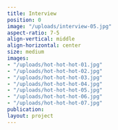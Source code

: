 ```yaml
---
title: Interview
position: 0
image: "/uploads/interview-05.jpg"
aspect-ratio: 7-5
align-vertical: middle
align-horizontal: center
size: medium
images:
- "/uploads/hot-hot-hot-01.jpg"
- "/uploads/hot-hot-hot-02.jpg"
- "/uploads/hot-hot-hot-03.jpg"
- "/uploads/hot-hot-hot-04.jpg"
- "/uploads/hot-hot-hot-05.jpg"
- "/uploads/hot-hot-hot-06.jpg"
- "/uploads/hot-hot-hot-07.jpg"
publication: 
layout: project
---
```


